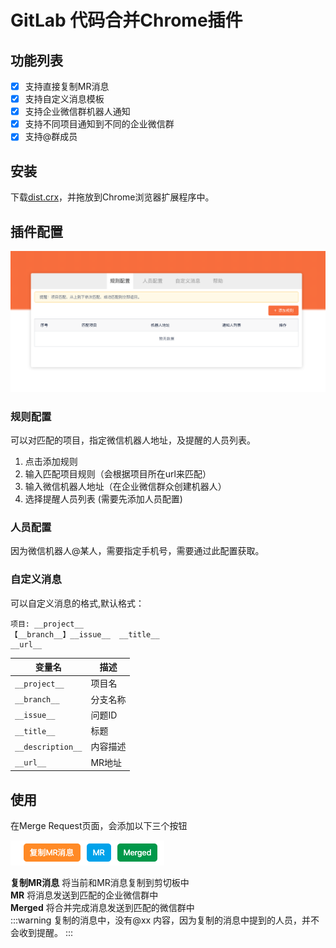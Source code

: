 # GitLab 代码合并Chrome插件
## 功能列表
- [x] 支持直接复制MR消息
- [x] 支持自定义消息模板
- [x] 支持企业微信群机器人通知
- [x] 支持不同项目通知到不同的企业微信群
- [x] 支持@群成员

## 安装

下载[dist.crx](https://github.com/cyyjs/gitlab-merge-extensions/blob/master/dist.crx)，并拖放到Chrome浏览器扩展程序中。


## 插件配置
![](./img/privew.png)
### 规则配置
可以对匹配的项目，指定微信机器人地址，及提醒的人员列表。
1. 点击添加规则
2. 输入匹配项目规则（会根据项目所在url来匹配）
3. 输入微信机器人地址（在企业微信群众创建机器人）
4. 选择提醒人员列表 (需要先添加人员配置)

### 人员配置
因为微信机器人@某人，需要指定手机号，需要通过此配置获取。

### 自定义消息
可以自定义消息的格式,默认格式：

```
项目: __project__
【__branch__】__issue__  __title__
__url__
```

|变量名|描述|
|---|---|
|`__project__`|项目名|
|`__branch__`|分支名称|
|`__issue__`|问题ID|
|`__title__`|标题|
|`__description__`|内容描述|
|`__url__`|MR地址|

## 使用
在Merge Request页面，会添加以下三个按钮

![](./img/user.png)

**复制MR消息** 将当前和MR消息复制到剪切板中  
**MR** 将消息发送到匹配的企业微信群中   
**Merged** 将合并完成消息发送到匹配的微信群中   
:::warning
复制的消息中，没有@xx 内容，因为复制的消息中提到的人员，并不会收到提醒。
:::